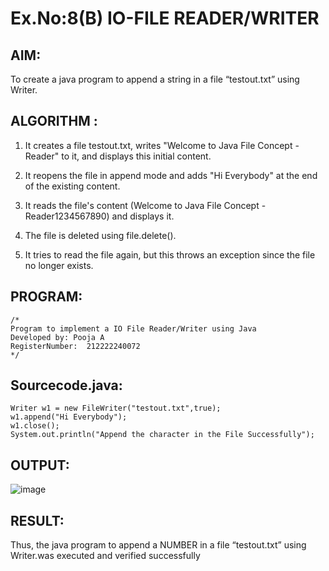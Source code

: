 # Ex.No:8(B) IO-FILE READER/WRITER
## AIM:
To create a java program to append a string in a file “testout.txt” using Writer.


## ALGORITHM :
1.	It creates a file testout.txt, writes "Welcome to Java File Concept -Reader" to it, and displays this initial content.

2.	It reopens the file in append mode and adds "Hi Everybody" at the end of the existing content.
3.	It reads the file's content (Welcome to Java File Concept -Reader1234567890) and displays it.
4.	The file is deleted using file.delete().
5.	It tries to read the file again, but this throws an exception since the file no longer exists.



## PROGRAM:
 ```
/*
Program to implement a IO File Reader/Writer using Java
Developed by: Pooja A
RegisterNumber:  212222240072
*/
```

## Sourcecode.java:

```
Writer w1 = new FileWriter("testout.txt",true);  
w1.append("Hi Everybody");  
w1.close();  
System.out.println("Append the character in the File Successfully");  
```

## OUTPUT:

![image](https://github.com/user-attachments/assets/2b8d9885-79ca-4ae7-9af3-fc89ad666c26)


## RESULT:
Thus, the java program to append a NUMBER in a file “testout.txt” using Writer.was executed and verified successfully




